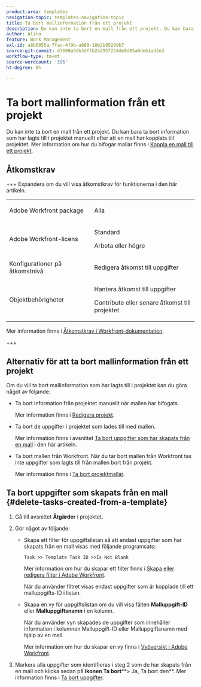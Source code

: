 ```yaml
---
product-area: templates
navigation-topic: templates-navigation-topic
title: Ta bort mallinformation från ett projekt
description: Du kan inte ta bort en mall från ett projekt. Du kan bara ta bort information som har lagts till i projektet manuellt efter att en mall har kopplats till projektet. Mer information om hur du bifogar mallar finns i Bifoga en mall till ett projekt.
author: Alina
feature: Work Management
exl-id: a8b6055a-7fac-4f9b-a880-10b2b85299b7
source-git-commit: d7600a55b3dffb242957234de9d85a0deb1ad2e3
workflow-type: tm+mt
source-wordcount: '395'
ht-degree: 0%

---
```


# Ta bort mallinformation från ett projekt

Du kan inte ta bort en mall från ett projekt. Du kan bara ta bort information som har lagts till i projektet manuellt efter att en mall har kopplats till projektet. Mer information om hur du bifogar mallar finns i [Koppla en mall till ett projekt](../../../manage-work/projects/create-and-manage-templates/attach-template-to-project.md).

## Åtkomstkrav

+++ Expandera om du vill visa åtkomstkrav för funktionerna i den här artikeln. 

<table style="table-layout:auto"> 
 <col> 
 <col> 
 <tbody> 
  <tr> 
   <td role="rowheader">Adobe Workfront package</td> 
   <td> <p>Alla</p> </td> 
  </tr> 
  <tr> 
   <td role="rowheader">Adobe Workfront-licens</td> 
   <td> <p>Standard</p>
   <p>Arbeta eller högre</p> </td> 
  </tr> 
  <tr> 
   <td role="rowheader">Konfigurationer på åtkomstnivå</td> 
   <td> <p>Redigera åtkomst till uppgifter</p>  </td> 
  </tr> 
  <tr> 
   <td role="rowheader">Objektbehörigheter</td> 
   <td> <p>Hantera åtkomst till uppgifter </p> <p>Contribute eller senare åtkomst till projektet</p>  </td> 
  </tr> 
 </tbody> 
</table>

Mer information finns i [Åtkomstkrav i Workfront-dokumentation](/help/quicksilver/administration-and-setup/add-users/access-levels-and-object-permissions/access-level-requirements-in-documentation.md).

+++

<!--Old:

<table style="table-layout:auto"> 
 <col> 
 <col> 
 <tbody> 
  <tr> 
   <td role="rowheader">Adobe Workfront plan</td> 
   <td> <p>Any</p> </td> 
  </tr> 
  <tr> 
   <td role="rowheader">Adobe Workfront license*</td> 
   <td> <p>New: Standard</p>
   <p>Current: Work or higher</p> </td> 
  </tr> 
  <tr> 
   <td role="rowheader">Access level configurations</td> 
   <td> <p>Edit access to Tasks</p>  </td> 
  </tr> 
  <tr> 
   <td role="rowheader">Object permissions</td> 
   <td> <p>Manage access to tasks </p> <p>Contribute or higher access to the project </p>  </td> 
  </tr> 
 </tbody> 
</table>-->

## Alternativ för att ta bort mallinformation från ett projekt

Om du vill ta bort mallinformation som har lagts till i projektet kan du göra något av följande:

* Ta bort information från projektet manuellt när mallen har bifogats.

  Mer information finns i [Redigera projekt](../../../manage-work/projects/manage-projects/edit-projects.md).

* Ta bort de uppgifter i projektet som lades till med mallen.

  Mer information finns i avsnittet [Ta bort uppgifter som har skapats från en mall](#delete-tasks-created-from-a-template) i den här artikeln.

* Ta bort mallen från Workfront. När du tar bort mallen från Workfront tas inte uppgifter som lagts till från mallen bort från projekt.

  Mer information finns i [Ta bort projektmallar](../../../manage-work/projects/create-and-manage-templates/delete-templates.md).

## Ta bort uppgifter som skapats från en mall {#delete-tasks-created-from-a-template}

1. Gå till avsnittet **Åtgärder** i projektet.
1. Gör något av följande:

   * Skapa ett filter för uppgiftslistan så att endast uppgifter som har skapats från en mall visas med följande programsats:

     ```
     Task >> Template Task ID >>Is Not Blank
     ```

     Mer information om hur du skapar ett filter finns i [Skapa eller redigera filter i Adobe Workfront](../../../reports-and-dashboards/reports/reporting-elements/create-filters.md).

     När du använder filtret visas endast uppgifter som är kopplade till ett malluppgifts-ID i listan.

   * Skapa en vy för uppgiftslistan om du vill visa fälten **Malluppgift-ID** eller **Malluppgiftsnamn** i en kolumn.

     När du använder vyn skapades de uppgifter som innehåller information i kolumnen Malluppgift-ID eller Malluppgiftsnamn med hjälp av en mall.

     Mer information om hur du skapar en vy finns i [Vyöversikt i Adobe Workfront](../../../reports-and-dashboards/reports/reporting-elements/views-overview.md).

1. Markera alla uppgifter som identifieras i steg 2 som de har skapats från en mall och klicka sedan på **ikonen Ta bort****> Ja, Ta bort den**. Mer information finns i [Ta bort uppgifter](../../../manage-work/tasks/manage-tasks/delete-tasks.md).
